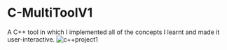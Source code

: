 # C-MultiToolV1
A C++ tool in which I implemented all of the concepts I learnt and made it user-interactive.
![c++project1](https://user-images.githubusercontent.com/73266650/203679276-8df32e24-c4a6-4184-af5e-4b992fd0bcde.PNG)

